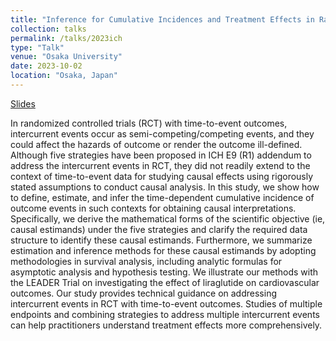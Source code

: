 ```yaml
---
title: "Inference for Cumulative Incidences and Treatment Effects in Randomized Controlled Trials with Time-to-Event Outcomes under ICH E9 (E1)"
collection: talks
permalink: /talks/2023ich
type: "Talk"
venue: "Osaka University"
date: 2023-10-02
location: "Osaka, Japan"
---
```


[Slides](../files/2023ich.pdf)

In randomized controlled trials (RCT) with time-to-event outcomes, intercurrent events occur as semi-competing/competing events, and they could affect the hazards of outcome or render the outcome ill-defined. Although five strategies have been proposed in ICH E9 (R1) addendum to address the intercurrent events in RCT, they did not readily extend to the context of time-to-event data for studying causal effects using rigorously stated assumptions to conduct causal analysis. In this study, we show how to define, estimate, and infer the time-dependent cumulative incidence of outcome events in such contexts for obtaining causal interpretations. Specifically, we derive the mathematical forms of the scientific objective (ie, causal estimands) under the five strategies and clarify the required data structure to identify these causal estimands. Furthermore, we summarize estimation and inference methods for these causal estimands by adopting methodologies in survival analysis, including analytic formulas for asymptotic analysis and hypothesis testing. We illustrate our methods with the LEADER Trial on investigating the effect of liraglutide on cardiovascular outcomes. Our study provides technical guidance on addressing intercurrent events in RCT with time-to-event outcomes. Studies of multiple endpoints and combining strategies to address multiple intercurrent events can help practitioners understand treatment effects more comprehensively.
